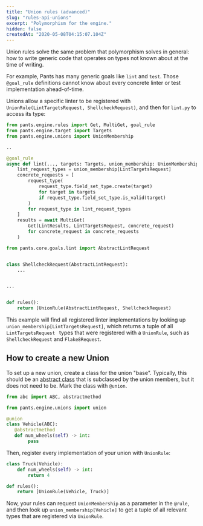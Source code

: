 ```yaml
---
title: "Union rules (advanced)"
slug: "rules-api-unions"
excerpt: "Polymorphism for the engine."
hidden: false
createdAt: "2020-05-08T04:15:07.104Z"
---
```

Union rules solve the same problem that polymorphism solves in general: how to write generic code that operates on types not known about at the time of writing.

For example, Pants has many generic goals like `lint` and `test`. Those `@goal_rule` definitions cannot know about every concrete linter or test implementation ahead-of-time.

Unions allow a specific linter to be registered with `UnionRule(LintTargetsRequest, ShellcheckRequest)`, and then for `lint.py` to access its type:

```python pants/core/goals/lint.py
from pants.engine.rules import Get, MultiGet, goal_rule
from pants.engine.target import Targets
from pants.engine.unions import UnionMembership

..

@goal_rule
async def lint(..., targets: Targets, union_membership: UnionMembership) -> Lint:
    lint_request_types = union_membership[LintTargetsRequest]
    concrete_requests = [
        request_type(
            request_type.field_set_type.create(target)
            for target in targets
            if request_type.field_set_type.is_valid(target)
        )
        for request_type in lint_request_types
    ]
    results = await MultiGet(
        Get(LintResults, LintTargetsRequest, concrete_request)
        for concrete_request in concrete_requests
    )
```

```python pants-plugins/bash/shellcheck.py
from pants.core.goals.lint import AbstractLintRequest


class ShellcheckRequest(AbstractLintRequest):
    ...


...


def rules():
    return [UnionRule(AbstractLintRequest, ShellcheckRequest)
```

This example will find all registered linter implementations by looking up `union_membership[LintTargetsRequest]`, which returns a tuple of all `LintTargetsRequest ` types that were registered with a `UnionRule`, such as `ShellcheckRequest` and `Flake8Request`.

How to create a new Union
-------------------------

To set up a new union, create a class for the union "base". Typically, this should be an [abstract class](https://docs.python.org/3/library/abc.html) that is subclassed by the union members, but it does not need to be. Mark the class with `@union`.

```python
from abc import ABC, abstractmethod

from pants.engine.unions import union

@union
class Vehicle(ABC):
   @abstractmethod
   def num_wheels(self) -> int:
        pass
```

Then, register every implementation of your union with `UnionRule`:

```python
class Truck(Vehicle):
    def num_wheels(self) -> int:
        return 4

def rules():
    return [UnionRule(Vehicle, Truck)]
```

Now, your rules can request `UnionMembership` as a parameter in the `@rule`, and then look up `union_membership[Vehicle]` to get a tuple of all relevant types that are registered via `UnionRule`.
